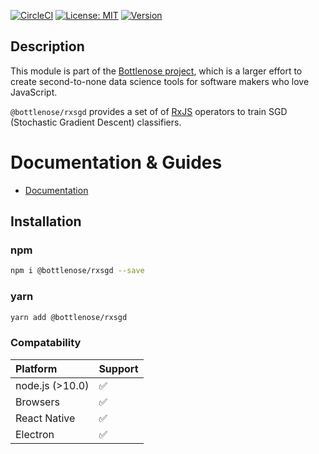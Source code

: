 [![CircleCI](https://circleci.com/gh/buccaneerai/bottlenose/tree/master.svg?style=shield)](https://circleci.com/gh/buccaneerai/bottlenose/tree/master)
[![License: MIT](https://img.shields.io/badge/License-MIT-green.svg)](https://opensource.org/licenses/MIT)
<a href="https://www.npmjs.com/package/@bottlenose/rxstats">
  <img src="https://img.shields.io/npm/v/@bottlenose/rxstats.svg" alt="Version">
</a>

## Description
This module is part of the [Bottlenose project](https://github.com/buccaneerai/bottlenose), which is a larger effort to create second-to-none data science tools for software makers who love JavaScript.

`@bottlenose/rxsgd` provides a set of of [RxJS](http://rxjs.dev/) operators to train SGD (Stochastic Gradient Descent) classifiers.

# Documentation & Guides
- [Documentation](https://buccaneerai.gitbook.io/bottlenose/data-analysis/rxsgd)

## Installation

### npm

```bash
npm i @bottlenose/rxsgd --save
```

### yarn

```bash
yarn add @bottlenose/rxsgd
```

### Compatability

| Platform | Support |
| :--- | :--- |
| node.js \(&gt;10.0\) | ✅ |
| Browsers | ✅ |
| React Native | ✅ |
| Electron | ✅ |
